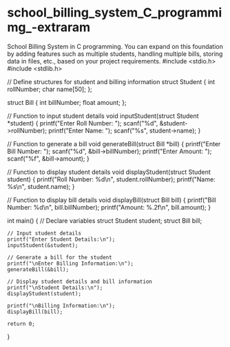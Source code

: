 # school_billing_system_C_programmimg_-extraram
School Billing System in C programming. You can expand on this foundation by adding features such as multiple students, handling multiple bills, storing data in files, etc., based on your project requirements.
#include <stdio.h>
#include <stdlib.h>

// Define structures for student and billing information
struct Student {
    int rollNumber;
    char name[50];
};

struct Bill {
    int billNumber;
    float amount;
};

// Function to input student details
void inputStudent(struct Student *student) {
    printf("Enter Roll Number: ");
    scanf("%d", &student->rollNumber);
    printf("Enter Name: ");
    scanf("%s", student->name);
}

// Function to generate a bill
void generateBill(struct Bill *bill) {
    printf("Enter Bill Number: ");
    scanf("%d", &bill->billNumber);
    printf("Enter Amount: ");
    scanf("%f", &bill->amount);
}

// Function to display student details
void displayStudent(struct Student student) {
    printf("Roll Number: %d\n", student.rollNumber);
    printf("Name: %s\n", student.name);
}

// Function to display bill details
void displayBill(struct Bill bill) {
    printf("Bill Number: %d\n", bill.billNumber);
    printf("Amount: %.2f\n", bill.amount);
}

int main() {
    // Declare variables
    struct Student student;
    struct Bill bill;

    // Input student details
    printf("Enter Student Details:\n");
    inputStudent(&student);

    // Generate a bill for the student
    printf("\nEnter Billing Information:\n");
    generateBill(&bill);

    // Display student details and bill information
    printf("\nStudent Details:\n");
    displayStudent(student);

    printf("\nBilling Information:\n");
    displayBill(bill);

    return 0;
}
